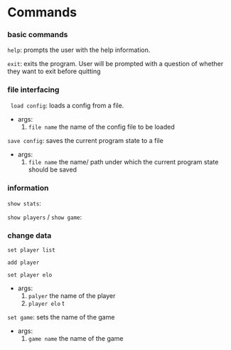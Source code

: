 # Commands

### basic commands
`help`:
prompts the user with the help information.


`exit`:
exits the program. User will be prompted with a question of whether they want to exit before quitting


### file interfacing

` load config`:
loads a config from a file.
    
- args: 
  1. `file name` the name of the config file to be loaded 
    


`save config`:
saves the current program state to a file
- args: 
  1. `file name` the name/ path under which the current program state should be saved


### information


`show stats`: 

`show players` / `show game`:


### change data

`set player list`

`add player`

`set player elo`
- args:
  1. `palyer` the name of the player
  1. `player elo` t

`set game`: sets the name of the game
- args: 
  1. `game name` the name of the game